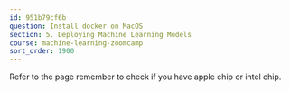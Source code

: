 ```yaml
---
id: 951b79cf6b
question: Install docker on MacOS
section: 5. Deploying Machine Learning Models
course: machine-learning-zoomcamp
sort_order: 1900
---
```


Refer to the page  remember to check if you have apple chip or intel chip.

